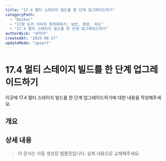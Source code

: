 ```yaml
---
title: "17.4 멀티 스테이지 빌드를 한 단계 업그레이드하기"
categoryPath:
  - "Docker"
  - "17장 도커 이미지 최적화하기: 보안, 용량, 속도"
  - "17.4 멀티 스테이지 빌드를 한 단계 업그레이드하기"
authorNick: "관리자"
createdAt: "2025-08-27"
updateMode: "upsert"
---
```


# 17.4 멀티 스테이지 빌드를 한 단계 업그레이드하기

이곳에 17.4 멀티 스테이지 빌드를 한 단계 업그레이드하기에 대한 내용을 작성해주세요.

## 개요

<!-- 내용을 작성해주세요 -->

## 상세 내용

<!-- 내용을 작성해주세요 -->

> 이 문서는 자동 생성된 템플릿입니다. 실제 내용으로 교체해주세요.
